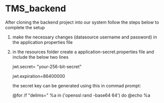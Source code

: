# TMS_backend
After cloning the backend project into our system follow the steps below to complete the setup

1. make the necessary changes (datasource username and password) in the application properties file

2. in the resources folder create a application-secret.properties file and include the below two lines 

   jwt.secret= "your-256-bit-secret"

   jwt.expiration=86400000


   the secret key can be generated using this in commad prompt:

   @for /f "delims=" %a in ('openssl rand -base64 64') do @echo %a



   